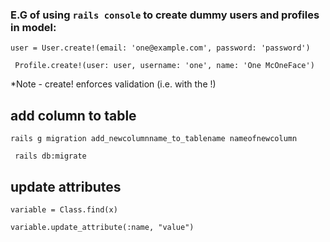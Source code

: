 ### E.G of using `rails console` to create dummy users and profiles in model:

``` user = User.create!(email: 'one@example.com', password: 'password') ```

``` Profile.create!(user: user, username: 'one', name: 'One McOneFace')```

*Note - create! enforces validation (i.e. with the !)


## add column to table

```rails g migration add_newcolumnname_to_tablename nameofnewcolumn```

``` rails db:migrate```



## update attributes

```variable = Class.find(x)```

```variable.update_attribute(:name, "value")```
